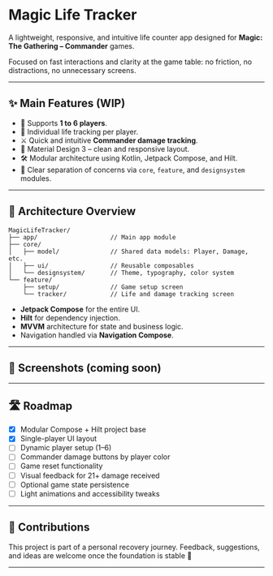 # Magic Life Tracker

A lightweight, responsive, and intuitive life counter app designed for **Magic: The Gathering – Commander** games.

Focused on fast interactions and clarity at the game table: no friction, no distractions, no unnecessary screens.

---

## ✨ Main Features (WIP)

- 📱 Supports **1 to 6 players**.
- 💖 Individual life tracking per player.
- ⚔️ Quick and intuitive **Commander damage tracking**.
- 🎨 Material Design 3 – clean and responsive layout.
- 🛠 Modular architecture using Kotlin, Jetpack Compose, and Hilt.
- 🧩 Clear separation of concerns via `core`, `feature`, and `designsystem` modules.

---

## 🧱 Architecture Overview

```text
MagicLifeTracker/
├── app/                    // Main app module
├── core/
│   ├── model/              // Shared data models: Player, Damage, etc.
│   ├── ui/                 // Reusable composables
│   └── designsystem/       // Theme, typography, color system
└── feature/
    ├── setup/              // Game setup screen
    └── tracker/            // Life and damage tracking screen
```

- **Jetpack Compose** for the entire UI.
- **Hilt** for dependency injection.
- **MVVM** architecture for state and business logic.
- Navigation handled via **Navigation Compose**.

---

## 📸 Screenshots (coming soon)

---

## 🛣️ Roadmap

- [x] Modular Compose + Hilt project base
- [x] Single-player UI layout
- [ ] Dynamic player setup (1–6)
- [ ] Commander damage buttons by player color
- [ ] Game reset functionality
- [ ] Visual feedback for 21+ damage received
- [ ] Optional game state persistence
- [ ] Light animations and accessibility tweaks

---

## 🤝 Contributions

This project is part of a personal recovery journey. Feedback, suggestions, and ideas are welcome once the foundation is stable 💙

---
